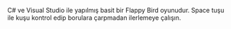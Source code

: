 C# ve Visual Studio ile yapılmış basit bir Flappy Bird oyunudur. Space tuşu ile kuşu kontrol edip borulara çarpmadan ilerlemeye çalışın.
